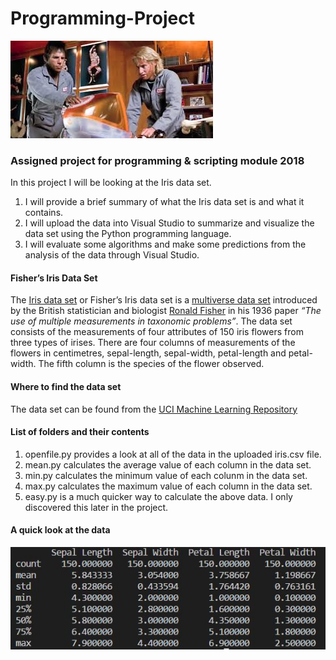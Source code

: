 # Programming-Project
![](Zoolander.jpg)
### Assigned project for programming &amp; scripting module 2018
In this project I will be looking at the Iris data set. 
1) I will provide a brief summary of what the Iris data set is and what it contains. 
2) I will upload the data into Visual Studio to summarize and visualize the data set using the Python programming language.
3) I will evaluate some algorithms and make some predictions from the analysis of the data through Visual Studio.

#### Fisher’s Iris Data Set

The [Iris data set](https://en.wikipedia.org/wiki/Iris_flower_data_set) or Fisher’s Iris data set is a [multiverse data set](https://en.wikipedia.org/wiki/Multivariate_statistics) introduced by the British statistician and biologist [Ronald Fisher](http://www.newworldencyclopedia.org/entry/Ronald_Fisher) in his 1936 paper *“The use of multiple measurements in taxonomic problems”*.
The data set consists of the measurements of four attributes of 150 iris flowers from three types of irises. There are four columns of measurements of the flowers in centimetres, sepal-length, sepal-width, petal-length and petal-width. The fifth column is the species of the flower observed.

#### Where to find the data set

The data set can be found from the [UCI Machine Learning Repository](https://archive.ics.uci.edu/ml/datasets/iris) 

#### List of folders and their contents

1) openfile.py provides a look at all of the data in the uploaded iris.csv file.
2) mean.py calculates the average value of each column in the data set.
3) min.py calculates the minimum value of each colunm in the data set.
4) max.py calculates the maximum value of each column in the data set.
5) easy.py is a much quicker way to calculate the above data. I only discovered this later in the project.

#### A quick look at the data

![](Describe.JPG)
     
      
     






